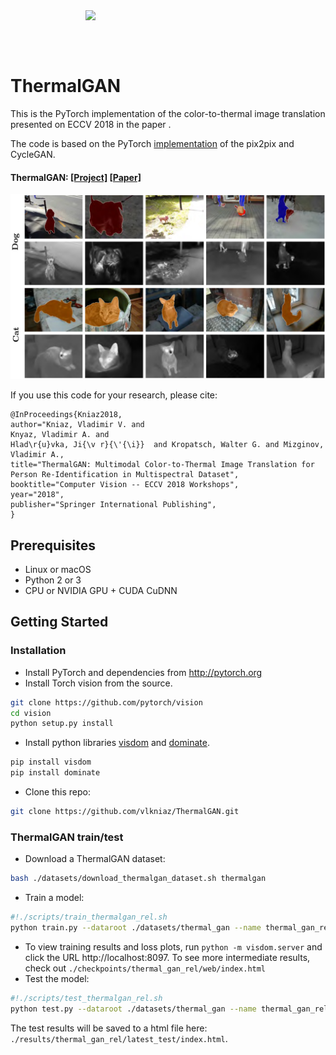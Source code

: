 <img src='imgs/dog.gif' align="right" width=384>

<br><br><br>

# ThermalGAN
This is the PyTorch implementation of the color-to-thermal image translation presented on ECCV 2018 in the paper .

The code is based on the PyTorch [implementation](https://github.com/junyanz/pytorch-CycleGAN-and-pix2pix) of the pix2pix and CycleGAN.

#### ThermalGAN: [[Project]](http://zefirus.org/ThermalGAN) [[Paper]](https://mula2018.github.io)
<img src="imgs/ThermalWorldVOC.jpg" width="900"/>

If you use this code for your research, please cite:

```
@InProceedings{Kniaz2018,
author="Kniaz, Vladimir V. and
Knyaz, Vladimir A. and
Hlad\r{u}vka, Ji{\v r}{\'{\i}}  and Kropatsch, Walter G. and Mizginov, Vladimir A.,
title="ThermalGAN: Multimodal Color-to-Thermal Image Translation for Person Re-Identification in Multispectral Dataset",
booktitle="Computer Vision -- ECCV 2018 Workshops",
year="2018",
publisher="Springer International Publishing",
}
```

## Prerequisites
- Linux or macOS
- Python 2 or 3
- CPU or NVIDIA GPU + CUDA CuDNN

## Getting Started
### Installation
- Install PyTorch and dependencies from http://pytorch.org
- Install Torch vision from the source.
```bash
git clone https://github.com/pytorch/vision
cd vision
python setup.py install
```
- Install python libraries [visdom](https://github.com/facebookresearch/visdom) and [dominate](https://github.com/Knio/dominate).
```bash
pip install visdom
pip install dominate
```
- Clone this repo:
```bash
git clone https://github.com/vlkniaz/ThermalGAN.git
```

### ThermalGAN train/test
- Download a ThermalGAN dataset:
```bash
bash ./datasets/download_thermalgan_dataset.sh thermalgan
```
- Train a model:
```bash
#!./scripts/train_thermalgan_rel.sh
python train.py --dataroot ./datasets/thermal_gan --name thermal_gan_rel --model thermal_gan_rel --which_model_netG unet_512 --which_direction AtoB --input_nc 4 --output_nc 1 --lambda_A 100 --dataset_mode thermal_rel --no_lsgan --norm batch --pool_size 0
```
- To view training results and loss plots, run `python -m visdom.server` and click the URL http://localhost:8097. To see more intermediate results, check out `./checkpoints/thermal_gan_rel/web/index.html`
- Test the model:
```bash
#!./scripts/test_thermalgan_rel.sh
python test.py --dataroot ./datasets/thermal_gan --name thermal_gan_rel --model thermal_gan_rel --which_model_netG unet_512 --which_direction AtoB --input_nc 4 --output_nc 1 --loadSize 512 --fineSize 512 --dataset_mode thermal_rel --how_many 352 --gpu_ids -1 --norm batch
```
The test results will be saved to a html file here: `./results/thermal_gan_rel/latest_test/index.html`.
